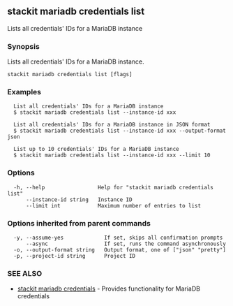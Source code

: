 ## stackit mariadb credentials list

Lists all credentials' IDs for a MariaDB instance

### Synopsis

Lists all credentials' IDs for a MariaDB instance.

```
stackit mariadb credentials list [flags]
```

### Examples

```
  List all credentials' IDs for a MariaDB instance
  $ stackit mariadb credentials list --instance-id xxx

  List all credentials' IDs for a MariaDB instance in JSON format
  $ stackit mariadb credentials list --instance-id xxx --output-format json

  List up to 10 credentials' IDs for a MariaDB instance
  $ stackit mariadb credentials list --instance-id xxx --limit 10
```

### Options

```
  -h, --help                 Help for "stackit mariadb credentials list"
      --instance-id string   Instance ID
      --limit int            Maximum number of entries to list
```

### Options inherited from parent commands

```
  -y, --assume-yes             If set, skips all confirmation prompts
      --async                  If set, runs the command asynchronously
  -o, --output-format string   Output format, one of ["json" "pretty"]
  -p, --project-id string      Project ID
```

### SEE ALSO

* [stackit mariadb credentials](./stackit_mariadb_credentials.md)	 - Provides functionality for MariaDB credentials

